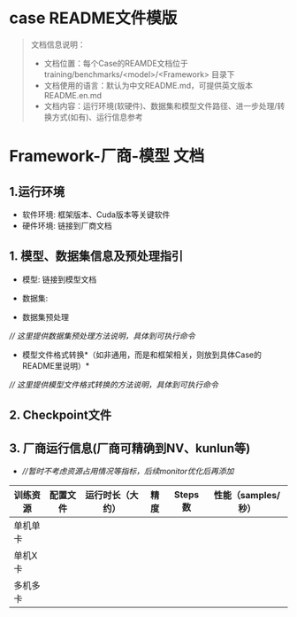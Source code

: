 # case README文件模版

> 文档信息说明：
> - 文档位置：每个Case的REAMDE文档位于training/benchmarks/&lt;model&gt;/&lt;Framework&gt; 目录下
> - 文档使用的语言：默认为中文README.md，可提供英文版本README.en.md
> - 文档内容：运行环境(软硬件)、数据集和模型文件路径、进一步处理/转换方式(如有)、运行信息参考


# Framework-厂商-模型 文档

## 1.运行环境
  - 软件环境: 框架版本、Cuda版本等关键软件
  - 硬件环境: 链接到厂商文档

## 1. 模型、数据集信息及预处理指引
  - 模型: 链接到模型文档

  - 数据集:

  - 数据集预处理

  *// 这里提供数据集预处理方法说明，具体到可执行命令*

  - 模型文件格式转换*（如非通用，而是和框架相关，则放到具体Case的README里说明）*

  *// 这里提供模型文件格式转换的方法说明，具体到可执行命令*

## 2. Checkpoint文件


## 3. 厂商运行信息(厂商可精确到NV、kunlun等)

-  *//暂时不考虑资源占用情况等指标，后续monitor优化后再添加*

| 训练资源 | 配置文件 | 运行时长（大约） | 精度 | Steps数 | 性能（samples/秒） |
| -------- | -------- | ---------------- | ---- | ------- | ------------------ |
| 单机单卡 |          |                  |      |         |                    |
| 单机X卡  |          |                  |      |         |                    |
| 多机多卡 |          |                  |      |         |                    |